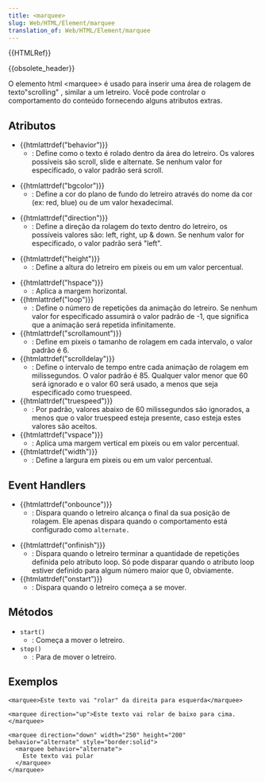 ```yaml
---
title: <marquee>
slug: Web/HTML/Element/marquee
translation_of: Web/HTML/Element/marquee
---
```

{{HTMLRef}}

{{obsolete_header}}

O elemento html \<marquee> é usado para inserir uma área de rolagem de texto"scrolling" , similar a um letreiro. Você pode controlar o comportamento do conteúdo fornecendo alguns atributos extras.

## Atributos

- {{htmlattrdef("behavior")}}
  - : Define como o texto é rolado dentro da área do letreiro. Os valores possíveis são scroll, slide e alternate. Se nenhum valor for especificado, o valor padrão será scroll.

<!---->

- {{htmlattrdef("bgcolor")}}
  - : Define a cor do plano de fundo do letreiro através do nome da cor (ex: red, blue) ou de um valor hexadecimal.

<!---->

- {{htmlattrdef("direction")}}
  - : Define a direção da rolagem do texto dentro do letreiro, os possíveis valores são: left, right, up & down. Se nenhum valor for especificado, o valor padrão será "left".

<!---->

- {{htmlattrdef("height")}}
  - : Define a altura do letreiro em pixeis ou em um valor percentual.

<!---->

- {{htmlattrdef("hspace")}}
  - : Aplica a margem horizontal.
- {{htmlattrdef("loop")}}
  - : Define o número de repetições da animação do letreiro. Se nenhum valor for especificado assumirá o valor padrão de -1, que significa que a animação será repetida infinitamente.
- {{htmlattrdef("scrollamount")}}
  - : Define em pixeis o tamanho de rolagem em cada intervalo, o valor padrão é 6.
- {{htmlattrdef("scrolldelay")}}
  - : Define o intervalo de tempo entre cada animação de rolagem em milissegundos. O valor padrão é 85. Qualquer valor menor que 60 será ignorado e o valor 60 será usado, a menos que seja especificado como truespeed.
- {{htmlattrdef("truespeed")}}
  - : Por padrão, valores abaixo de 60 milissegundos são ignorados, a menos que o valor truespeed esteja presente, caso esteja estes valores são aceitos.
- {{htmlattrdef("vspace")}}
  - : Aplica uma margem vertical em pixeis ou em valor percentual.
- {{htmlattrdef("width")}}
  - : Define a largura em pixeis ou em um valor percentual.

## Event Handlers

- {{htmlattrdef("onbounce")}}
  - : Dispara quando o letreiro alcança o final da sua posição de rolagem. Ele apenas dispara quando o comportamento está configurado como `alternate.`

<!---->

- {{htmlattrdef("onfinish")}}
  - : Dispara quando o letreiro terminar a quantidade de repetições definida pelo atributo loop. Só pode disparar quando o atributo loop estiver definido para algum número maior que 0, obviamente.
- {{htmlattrdef("onstart")}}
  - : Dispara quando o letreiro começa a se mover.

## Métodos

- `start()`
  - : Começa a mover o letreiro.
- `stop()`
  - : Para de mover o letreiro.

## Exemplos

```
<marquee>Este texto vai "rolar" da direita para esquerda</marquee>

<marquee direction="up">Este texto vai rolar de baixo para cima.</marquee>

<marquee direction="down" width="250" height="200" behavior="alternate" style="border:solid">
  <marquee behavior="alternate">
    Este texto vai pular
  </marquee>
</marquee>
```
